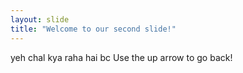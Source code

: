 ```yaml
---
layout: slide
title: "Welcome to our second slide!"
---
```

yeh chal kya raha hai bc
Use the up arrow to go back!
